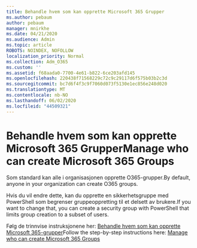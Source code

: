 ```yaml
---
title: Behandle hvem som kan opprette Microsoft 365 Grupper
ms.author: pebaum
author: pebaum
manager: mnirkhe
ms.date: 04/21/2020
ms.audience: Admin
ms.topic: article
ROBOTS: NOINDEX, NOFOLLOW
localization_priority: Normal
ms.collection: Adm_O365
ms.custom: ''
ms.assetid: f68aada0-7700-4e61-b822-6ce203afd145
ms.openlocfilehash: 220438f71568229c72c9c29117d6f575b03b2c3d
ms.sourcegitcommit: bc7d6f4f3c9f7060d073f5130e1ec856e248d020
ms.translationtype: MT
ms.contentlocale: nb-NO
ms.lasthandoff: 06/02/2020
ms.locfileid: "44509321"
---
```

# <a name="manage-who-can-create-microsoft-365-groups"></a><span data-ttu-id="03f0a-102">Behandle hvem som kan opprette Microsoft 365 Grupper</span><span class="sxs-lookup"><span data-stu-id="03f0a-102">Manage who can create Microsoft 365 Groups</span></span>

<span data-ttu-id="03f0a-103">Som standard kan alle i organisasjonen opprette O365-grupper.</span><span class="sxs-lookup"><span data-stu-id="03f0a-103">By default, anyone in your organization can create O365 groups.</span></span>
  
<span data-ttu-id="03f0a-104">Hvis du vil endre dette, kan du opprette en sikkerhetsgruppe med PowerShell som begrenser gruppeoppretting til et delsett av brukere.</span><span class="sxs-lookup"><span data-stu-id="03f0a-104">If you want to change that, you can create a security group with PowerShell that limits group creation to a subset of users.</span></span>
  
<span data-ttu-id="03f0a-105">Følg de trinnvise instruksjonene her: [Behandle hvem som kan opprette Microsoft 365-grupper](https://docs.microsoft.com/microsoft-365/admin/create-groups/manage-creation-of-groups)</span><span class="sxs-lookup"><span data-stu-id="03f0a-105">Follow the step-by-step instructions here: [Manage who can create Microsoft 365 Groups](https://docs.microsoft.com/microsoft-365/admin/create-groups/manage-creation-of-groups)</span></span>
  

